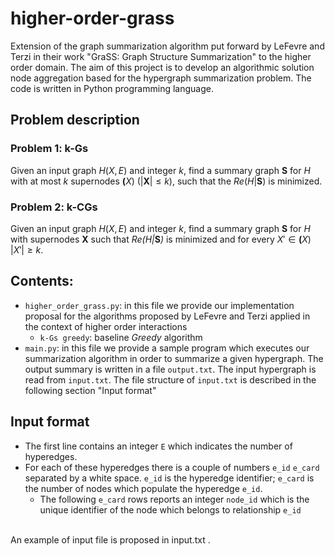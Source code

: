 # higher-order-grass
Extension of the graph summarization algorithm put forward by LeFevre and Terzi in their work "GraSS: Graph Structure Summarization" to the higher order domain. The aim of this project is to develop an algorithmic solution node aggregation based for the hypergraph summarization problem. The code is written in Python programming language.

## Problem description
### Problem 1: k-Gs
Given an input graph $H(X,E)$ and integer $k$, find a summary graph $\pmb{S}$ for $H$ with at most $k$ supernodes $\pmb(X)$ $(|\boldsymbol{X}| \leq k)$, such that the $\mathit{Re}(H|\pmb{S})$ is minimized.

### Problem 2: k-CGs
Given an input graph $H(X,E)$ and integer $k$, find a summary graph $\pmb{S}$ for $H$ with supernodes $\pmb{X}$ such that $\mathit{Re(H|\pmb{S})}$ is minimized and for every $X' \in \pmb(X)$ $|X'| \geq k$.

## Contents:
- `higher_order_grass.py`: in this file we provide our implementation proposal for the algorithms proposed by LeFevre and Terzi applied in the context of higher order interactions
  - `k-Gs greedy`: baseline *Greedy* algorithm
- `main.py`: in this file we provide a sample program which executes our summarization algorithm in order to summarize a given hypergraph. The output summary is written in a file `output.txt`. The input hypergraph is read from `input.txt`. The file structure of `input.txt` is described in the following section "Input format"

## Input format
- The first line contains an integer `E` which indicates the number of hyperedges.
- For each of these hyperedges there is a couple of numbers `e_id` `e_card` separated by a white space. `e_id` is the hyperedge identifier; `e_card` is the number of nodes which populate the hyperedge `e_id`.
  - The following `e_card` rows reports an integer `node_id` which is the unique identifier of the node which belongs to relationship `e_id`
<br>
An example of input file is proposed in input.txt .
